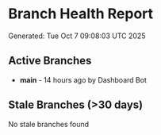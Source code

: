 # Branch Health Report
Generated: Tue Oct  7 09:08:03 UTC 2025

## Active Branches
- **main** - 14 hours ago by Dashboard Bot

## Stale Branches (>30 days)
No stale branches found
